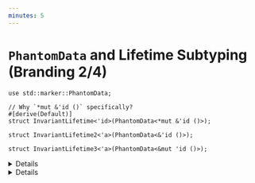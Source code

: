 ```yaml
---
minutes: 5
---
```


# `PhantomData` and Lifetime Subtyping (Branding 2/4)

```rust,editable
use std::marker::PhantomData;

// Why `*mut &'id ()` specifically?
#[derive(Default)]
struct InvariantLifetime<'id>(PhantomData<*mut &'id ()>);

struct InvariantLifetime2<'a>(PhantomData<&'id ()>);

struct InvariantLifetime3<'a>(PhantomData<&mut 'id ()>);
```

<details>

<!-- TODO: Link back to PhantomData in the borrowck invariants chapter.
- We saw `PhantomData` back in the Borrow Checker Invariants chapter.
-->

- Note: There are two parts to this, the first part is `PhantomData`, and how
  we're binding a lifetime in a newtype'd wrap of `PhantomData`.

  How type parameter of `InvariantLifetime`'s internal `PhantomData` relates to
  [Subtyping of lifetimes](https://doc.rust-lang.org/stable/reference/subtyping.html)
  is what forces this "branding" between lifetimes to apply.

  Without it, the compiler would see the lifetimes on the types we're handling
  as "similar enough" (able to be subtyped) and users would be able to use the
  token for one value with a different value.

</details>

<details>

</details>
